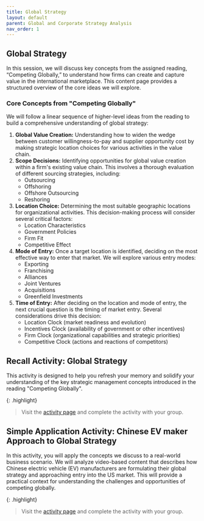 ```yaml
---
title: Global Strategy
layout: default
parent: Global and Corporate Strategy Analysis
nav_order: 1
---
```

## Global Strategy

In this session, we will discuss key concepts from the assigned reading, “Competing Globally,” to understand how firms can create and capture value in the international marketplace. This content page provides a structured overview of the core ideas we will explore.

### Core Concepts from "Competing Globally"

We will follow a linear sequence of higher-level ideas from the reading to build a comprehensive understanding of global strategy:

1.  **Global Value Creation:** Understanding how to widen the wedge between customer willingness-to-pay and supplier opportunity cost by making strategic location choices for various activities in the value chain.
2.  **Scope Decisions:** Identifying opportunities for global value creation within a firm's existing value chain. This involves a thorough evaluation of different sourcing strategies, including:
    * Outsourcing
    * Offshoring
    * Offshore Outsourcing
    * Reshoring
3.  **Location Choice:** Determining the most suitable geographic locations for organizational activities. This decision-making process will consider several critical factors:
    * Location Characteristics
    * Government Policies
    * Firm Fit
    * Competitive Effect
4.  **Mode of Entry:** Once a target location is identified, deciding on the most effective way to enter that market. We will explore various entry modes:
    * Exporting
    * Franchising
    * Alliances
    * Joint Ventures
    * Acquisitions
    * Greenfield Investments
5.  **Time of Entry:** After deciding on the location and mode of entry, the next crucial question is the timing of market entry. Several considerations drive this decision:
    * Location Clock (market readiness and evolution)
    * Incentives Clock (availability of government or other incentives)
    * Firm Clock (organizational capabilities and strategic priorities)
    * Competitive Clock (actions and reactions of competitors)

## Recall Activity:  Global Strategy

This activity is designed to help you refresh your memory and solidify your understanding of the key strategic management concepts introduced in the reading "Competing Globally".

{: .highlight}
>Visit the [activity page](/activities/portfolio-analysis/recall-global-strategy) and complete the activity with your group.


## Simple Application Activity: Chinese EV maker Approach to Global Strategy

In this activity, you will apply the concepts we discuss to a real-world business scenario. We will analyze video-based content that describes how Chinese electric vehicle (EV) manufacturers are formulating their global strategy and approaching entry into the US market. This will provide a practical context for understanding the challenges and opportunities of competing globally.


{: .highlight}
>Visit the [activity page](/activities/portfolio-analysis/apply-global-strategy) and complete the activity with your group.
